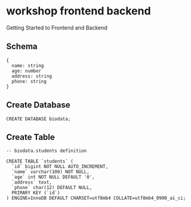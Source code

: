 # workshop frontend backend
Getting Started to Frontend and Backend

## Schema

```
{
  name: string
  age: number
  address: string
  phone: string
}
```

## Create Database
```
CREATE DATABASE biodata;
```

## Create Table
```
-- biodata.students definition

CREATE TABLE `students` (
  `id` bigint NOT NULL AUTO_INCREMENT,
  `name` varchar(100) NOT NULL,
  `age` int NOT NULL DEFAULT '0',
  `address` text,
  `phone` char(12) DEFAULT NULL,
  PRIMARY KEY (`id`)
) ENGINE=InnoDB DEFAULT CHARSET=utf8mb4 COLLATE=utf8mb4_0900_ai_ci;
```